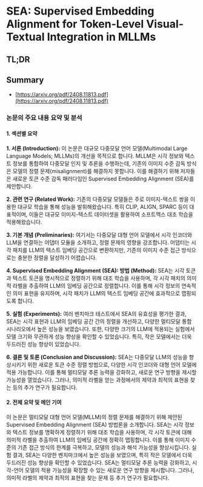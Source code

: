 # SEA: Supervised Embedding Alignment for Token-Level Visual-Textual Integration in MLLMs
## TL;DR
## Summary
- [https://arxiv.org/pdf/2408.11813.pdf](https://arxiv.org/pdf/2408.11813.pdf)

### 논문의 주요 내용 요약 및 분석

#### 1. 섹션별 요약

**1. 서론 (Introduction):**
이 논문은 대규모 다중모달 언어 모델(Multimodal Large Language Models; MLLMs)의 개선을 목적으로 합니다. MLLM은 시각 정보와 텍스트 정보를 통합하여 다중모달 인지 및 추론을 수행하는데, 기존의 이미지 수준 감독 방식은 모델의 정렬 문제(misalignment)를 해결하지 못합니다. 이를 해결하기 위해 저자들은 새로운 토큰 수준 감독 패러다임인 Supervised Embedding Alignment (SEA)를 제안합니다.

**2. 관련 연구 (Related Work):**
기존의 다중모달 모델들은 주로 이미지-텍스트 쌍을 이용한 대규모 학습을 통해 성능을 발휘해왔습니다. 특히 CLIP, ALIGN, SPARC 등이 대표적이며, 이들은 대규모 이미지-텍스트 데이터셋을 활용하여 소프트맥스 대조 학습을 적용해왔습니다.

**3. 기본 개념 (Preliminaries):**
여기서는 다중모달 대형 언어 모델에서 시각 인코더와 LLM을 연결하는 어댑터 모듈을 소개하고, 정렬 문제의 영향을 강조합니다. 어댑터는 시각 패치를 LLM의 텍스트 임베딩 공간으로 변환하지만, 기존의 이미지 수준 접근 방식으로는 충분한 정렬을 달성하기 어렵습니다.

**4. Supervised Embedding Alignment (SEA): 방법 (Method):**
SEA는 시각 토큰과 텍스트 토큰을 명시적으로 정렬하기 위해 대조 학습을 사용하며, 각 시각 패치의 의미적 라벨을 추출하여 LLM의 임베딩 공간으로 정렬합니다. 이를 통해 시각 정보의 연속적인 의미 표현을 유지하며, 시각 패치가 LLM의 텍스트 임베딩 공간에 효과적으로 맵핑되도록 합니다.

**5. 실험 (Experiments):**
여러 벤치마크 테스트에서 SEA의 유효성을 평가한 결과, SEA는 시각 표현과 LLM의 임베딩 공간 간의 정렬을 개선하고, 다양한 멀티모달 통합 시나리오에서 높은 성능을 보였습니다. 또한, 다양한 크기의 LLM에 적용되는 실험에서 모델 크기와 무관하게 성능 향상을 확인할 수 있었습니다. 특히, 작은 모델에서는 더욱 두드러진 성능 향상이 있었습니다.

**6. 결론 및 토론 (Conclusion and Discussion):**
SEA는 다중모달 LLM의 성능을 향상시키기 위한 새로운 토큰 수준 정렬 방법으로, 다양한 시각 인코더와 대형 언어 모델에 적용 가능합니다. 이를 통해 멀티모달 추론 능력을 강화하고, 새로운 연구 방향을 제시할 가능성을 열었습니다. 그러나, 의미적 라벨을 얻는 과정에서의 제약과 최적의 표현을 찾는 등의 추가 연구가 필요합니다.

#### 2. 전체 요약 및 메인 기여

이 논문은 멀티모달 대형 언어 모델(MLLM)의 정렬 문제를 해결하기 위해 제안된 Supervised Embedding Alignment (SEA) 방법론을 소개합니다. SEA는 시각 정보와 텍스트 정보를 명확하게 정렬하기 위해 대조 학습을 사용하며, 각 시각 토큰에 대해 의미적 라벨을 추출하여 LLM의 임베딩 공간에 정확히 맵핑합니다. 이를 통해 이미지 수준의 기존 접근 방식의 한계를 극복하고, 모델의 성능과 해석 가능성을 향상시킵니다. 실험 결과, SEA는 다양한 벤치마크에서 높은 성능을 보였으며, 특히 작은 모델에서 더욱 두드러진 성능 향상을 확인할 수 있었습니다. SEA는 멀티모달 추론 능력을 강화하고, 시각-언어 모델의 적용 가능성을 확장할 수 있는 새로운 연구 방향을 제시합니다. 그러나, 의미적 라벨의 제약과 최적의 표현을 찾는 문제 등 추가 연구가 필요합니다.